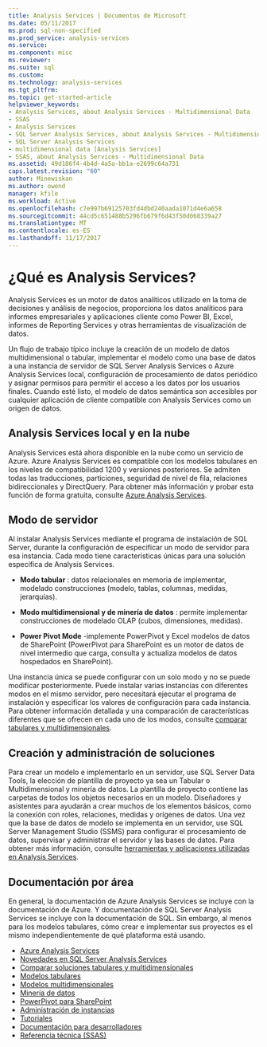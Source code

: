 ```yaml
---
title: Analysis Services | Documentos de Microsoft
ms.date: 05/11/2017
ms.prod: sql-non-specified
ms.prod_service: analysis-services
ms.service: 
ms.component: misc
ms.reviewer: 
ms.suite: sql
ms.custom: 
ms.technology: analysis-services
ms.tgt_pltfrm: 
ms.topic: get-started-article
helpviewer_keywords:
- Analysis Services, about Analysis Services - Multidimensional Data
- SSAS
- Analysis Services
- SQL Server Analysis Services, about Analysis Services - Multidimensional Data
- SQL Server Analysis Services
- multidimensional data [Analysis Services]
- SSAS, about Analysis Services - Multidimensional Data
ms.assetid: 49d186f4-4b4d-4a5a-bb1a-e2699c64a731
caps.latest.revision: "60"
author: Minewiskan
ms.author: owend
manager: kfile
ms.workload: Active
ms.openlocfilehash: c7e997b69125703fd4dbd240aada1071d4e6a658
ms.sourcegitcommit: 44cd5c651488b5296fb679f6d43f50d068339a27
ms.translationtype: MT
ms.contentlocale: es-ES
ms.lasthandoff: 11/17/2017
---
```

# <a name="what-is-analysis-services"></a>¿Qué es Analysis Services?
  Analysis Services es un motor de datos analíticos utilizado en la toma de decisiones y análisis de negocios, proporciona los datos analíticos para informes empresariales y aplicaciones cliente como Power BI, Excel, informes de Reporting Services y otras herramientas de visualización de datos.  
  
 Un flujo de trabajo típico incluye la creación de un modelo de datos multidimensional o tabular, implementar el modelo como una base de datos a una instancia de servidor de SQL Server Analysis Services o Azure Analysis Services local, configuración de procesamiento de datos periódico y asignar permisos para permitir el acceso a los datos por los usuarios finales. Cuando esté listo, el modelo de datos semántica son accesibles por cualquier aplicación de cliente compatible con Analysis Services como un origen de datos.  
 
## <a name="analysis-services-on-premises-and-in-the-cloud"></a>Analysis Services local y en la nube
Analysis Services está ahora disponible en la nube como un servicio de Azure. Azure Analysis Services es compatible con los modelos tabulares en los niveles de compatibilidad 1200 y versiones posteriores. Se admiten todas las traducciones, particiones, seguridad de nivel de fila, relaciones bidireccionales y DirectQuery. Para obtener más información y probar esta función de forma gratuita, consulte [Azure Analysis Services](https://azure.microsoft.com/en-us/services/analysis-services/). 
  
## <a name="server-mode"></a>Modo de servidor  
 Al instalar Analysis Services mediante el programa de instalación de SQL Server, durante la configuración de especificar un modo de servidor para esa instancia.  Cada modo tiene características únicas para una solución específica de Analysis Services.   
  
-   **Modo tabular** : datos relacionales en memoria de implementar, modelado construcciones (modelo, tablas, columnas, medidas, jerarquías).  

-   **Modo multidimensional y de minería de datos** : permite implementar construcciones de modelado OLAP (cubos, dimensiones, medidas). 

-   **Power Pivot Mode** -implemente PowerPivot y Excel modelos de datos de SharePoint (PowerPivot para SharePoint es un motor de datos de nivel intermedio que carga, consulta y actualiza modelos de datos hospedados en SharePoint).  
  
 Una instancia única se puede configurar con un solo modo y no se puede modificar posteriormente.  Puede instalar varias instancias con diferentes modos en el mismo servidor, pero necesitará ejecutar el programa de instalación y especificar los valores de configuración para cada instancia. Para obtener información detallada y una comparación de características diferentes que se ofrecen en cada uno de los modos, consulte [comparar tabulares y multidimensionales](../analysis-services/comparing-tabular-and-multidimensional-solutions-ssas.md).
  
## <a name="authoring-and-managing-solutions"></a>Creación y administración de soluciones  
 Para crear un modelo e implementarlo en un servidor, use SQL Server Data Tools, la elección de plantilla de proyecto ya sea un Tabular o Multidimensional y minería de datos. La plantilla de proyecto contiene las carpetas de todos los objetos necesarios en un modelo. Diseñadores y asistentes para ayudarán a crear muchos de los elementos básicos, como la conexión con roles, relaciones, medidas y orígenes de datos. Una vez que la base de datos de modelo se implementa en un servidor, use SQL Server Management Studio (SSMS) para configurar el procesamiento de datos, supervisar y administrar el servidor y las bases de datos. Para obtener más información, consulte [herramientas y aplicaciones utilizadas en Analysis Services](../analysis-services/tools-and-applications-used-in-analysis-services.md). 
  
## <a name="documentation-by-area"></a>Documentación por área  
En general, la documentación de Azure Analysis Services se incluye con la documentación de Azure. Y documentación de SQL Server Analysis Services se incluye con la documentación de SQL. Sin embargo, al menos para los modelos tabulares, cómo crear e implementar sus proyectos es el mismo independientemente de qué plataforma está usando.  
   
*  [Azure Analysis Services](https://docs.microsoft.com/azure/analysis-services/)
*  [Novedades en SQL Server Analysis Services](../analysis-services/what-s-new-in-analysis-services.md)   
*  [Comparar soluciones tabulares y multidimensionales](../analysis-services/comparing-tabular-and-multidimensional-solutions-ssas.md)   
*  [Modelos tabulares](../analysis-services/tabular-models/tabular-models-ssas.md)  
*  [Modelos multidimensionales](../analysis-services/multidimensional-models/multidimensional-models-ssas.md)  
*  [Minería de datos](../analysis-services/data-mining/data-mining-ssas.md)  
*  [PowerPivot para SharePoint](../analysis-services/power-pivot-sharepoint/power-pivot-for-sharepoint-ssas.md)  
*  [Administración de instancias](../analysis-services/instances/analysis-services-instance-management.md)    
*  [Tutoriales](../analysis-services/analysis-services-tutorials-ssas.md)   
*  [Documentación para desarrolladores](https://msdn.microsoft.com/library/bb500153(SQL.130).aspx)  
*  [Referencia técnica (SSAS)](../analysis-services/powershell/technical-reference-ssas.md)
